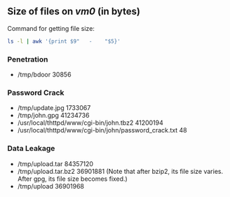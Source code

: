 ## Size of files on *vm0* (in bytes)

Command for getting file size:

```bash
ls -l | awk '{print $9"   -    "$5}'
```


### Penetration

* /tmp/bdoor 30856


### Password Crack

* /tmp/update.jpg 1733067
* /tmp/john.gpg 41234736
* /usr/local/thttpd/www/cgi-bin/john.tbz2 41200194
* /usr/local/thttpd/www/cgi-bin/john/password_crack.txt 48


### Data Leakage
* /tmp/upload.tar 84357120
* /tmp/upload.tar.bz2 36901881 (Note that after bzip2, its file size varies. After gpg, its file size becomes fixed.)
* /tmp/upload 36901968
